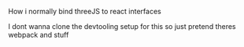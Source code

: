 How i normally bind threeJS to react interfaces

I dont wanna clone the devtooling setup for this so just pretend theres webpack and stuff